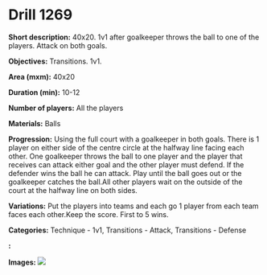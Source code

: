 # Drill 1269

**Short description:**
40x20. 1v1 after goalkeeper throws the ball to one of the players. Attack on both goals.

**Objectives:**
Transitions. 1v1.

**Area (mxm):**
40x20

**Duration (min):**
10-12

**Number of players:**
All the players

**Materials:**
Balls

**Progression:**
Using the full court with a goalkeeper in both goals. There is 1 player on either side of the centre circle at the halfway line facing each other. One goalkeeper throws the ball to one player and the player that receives can attack either goal and the other player must defend. If the defender wins the ball he can attack. Play until the ball goes out or the goalkeeper catches the ball.All other players wait on the outside of the court at the halfway line on both sides.

**Variations:**
Put the players into teams and each go 1 player from each team faces each other.Keep the score. First to 5 wins.

**Categories:**
Technique - 1v1, Transitions - Attack, Transitions - Defense

**:**


**Images:**
![](https://www.coachingfutsal.com/\images\a8848eef-c37a-4b80-a62e-8af55059c0a9_083.png)

